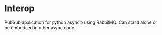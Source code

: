 # Interop

PubSub application for python asyncio using RabbitMQ.
Can stand alone or be embedded in other async code.
